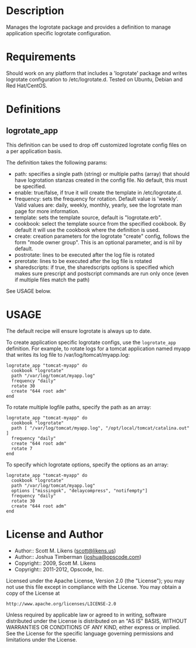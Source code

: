Description
===========

Manages the logrotate package and provides a definition to manage
application specific logrotate configuration.

Requirements
============

Should work on any platform that includes a 'logrotate' package and
writes logrotate configuration to /etc/logrotate.d. Tested on Ubuntu,
Debian and Red Hat/CentOS.

Definitions
===========

## logrotate\_app

This definition can be used to drop off customized logrotate config
files on a per application basis.

The definition takes the following params:

* path: specifies a single path (string) or multiple paths (array)
  that should have logrotation stanzas created in the config file. No
  default, this must be specified.
* enable: true/false, if true it will create the template in
  /etc/logrotate.d.
* frequency: sets the frequency for rotation. Default value is
  'weekly'. Valid values are: daily, weekly, monthly, yearly, see the
  logrotate man page for more information.
* template: sets the template source, default is "logrotate.erb".
* cookbook: select the template source from the specified cookbook. By
  default it will use the cookbook where the definition is used.
* create: creation parameters for the logrotate "create" config,
  follows the form "mode owner group". This is an optional parameter,
  and is nil by default.
* postrotate: lines to be executed after the log file is rotated
* prerotate: lines to be executed after the log file is rotated
* sharedscripts: if true, the sharedscripts options is specified which
  makes sure prescript and postscript commands are run only once (even
  if multiple files match the path)

See USAGE below.

USAGE
====

The default recipe will ensure logrotate is always up to date.

To create application specific logrotate configs, use the
`logrotate_app` definition. For example, to rotate logs for a tomcat
application named myapp that writes its log file to
/var/log/tomcat/myapp.log:

    logrotate_app "tomcat-myapp" do
      cookbook "logrotate"
      path "/var/log/tomcat/myapp.log"
      frequency "daily"
      rotate 30
      create "644 root adm"
    end

To rotate multiple logfile paths, specify the path as an array:

    logrotate_app "tomcat-myapp" do
      cookbook "logrotate"
      path [ "/var/log/tomcat/myapp.log", "/opt/local/tomcat/catalina.out" ]
      frequency "daily"
      create "644 root adm"
      rotate 7
    end

To specify which logrotate options, specify the options as an array:

    logrotate_app "tomcat-myapp" do
      cookbook "logrotate"
      path "/var/log/tomcat/myapp.log"
      options ["missingok", "delaycompress", "notifempty"]
      frequency "daily"
      rotate 30
      create "644 root adm"
    end

License and Author
==================

- Author:: Scott M. Likens (<scott@likens.us>)
- Author:: Joshua Timberman (<joshua@opscode.com>)
- Copyright:: 2009, Scott M. Likens
- Copyright:: 2011-2012, Opscode, Inc.

Licensed under the Apache License, Version 2.0 (the "License");
you may not use this file except in compliance with the License.
You may obtain a copy of the License at

    http://www.apache.org/licenses/LICENSE-2.0

Unless required by applicable law or agreed to in writing, software
distributed under the License is distributed on an "AS IS" BASIS,
WITHOUT WARRANTIES OR CONDITIONS OF ANY KIND, either express or implied.
See the License for the specific language governing permissions and
limitations under the License.

